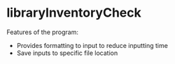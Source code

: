 # libraryInventoryCheck

Features of the program:<br/>
* Provides formatting to input to reduce inputting time
* Save inputs to specific file location

